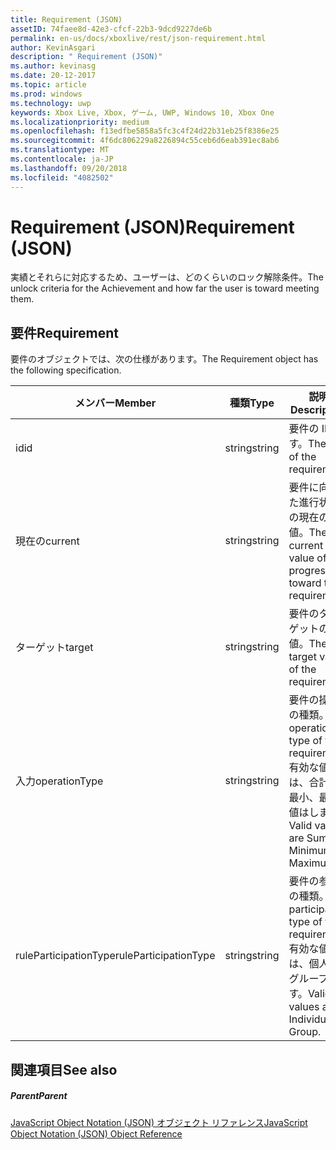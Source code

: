 ```yaml
---
title: Requirement (JSON)
assetID: 74faee8d-42e3-cfcf-22b3-9dcd9227de6b
permalink: en-us/docs/xboxlive/rest/json-requirement.html
author: KevinAsgari
description: " Requirement (JSON)"
ms.author: kevinasg
ms.date: 20-12-2017
ms.topic: article
ms.prod: windows
ms.technology: uwp
keywords: Xbox Live, Xbox, ゲーム, UWP, Windows 10, Xbox One
ms.localizationpriority: medium
ms.openlocfilehash: f13edfbe5858a5fc3c4f24d22b31eb25f8386e25
ms.sourcegitcommit: 4f6dc806229a8226894c55ceb6d6eab391ec8ab6
ms.translationtype: MT
ms.contentlocale: ja-JP
ms.lasthandoff: 09/20/2018
ms.locfileid: "4082502"
---
```

# <a name="requirement-json"></a><span data-ttu-id="f1665-104">Requirement (JSON)</span><span class="sxs-lookup"><span data-stu-id="f1665-104">Requirement (JSON)</span></span>
<span data-ttu-id="f1665-105">実績とそれらに対応するため、ユーザーは、どのくらいのロック解除条件。</span><span class="sxs-lookup"><span data-stu-id="f1665-105">The unlock criteria for the Achievement and how far the user is toward meeting them.</span></span> 
<a id="ID4EN"></a>

 
## <a name="requirement"></a><span data-ttu-id="f1665-106">要件</span><span class="sxs-lookup"><span data-stu-id="f1665-106">Requirement</span></span>
 
<span data-ttu-id="f1665-107">要件のオブジェクトでは、次の仕様があります。</span><span class="sxs-lookup"><span data-stu-id="f1665-107">The Requirement object has the following specification.</span></span>
 
| <span data-ttu-id="f1665-108">メンバー</span><span class="sxs-lookup"><span data-stu-id="f1665-108">Member</span></span>| <span data-ttu-id="f1665-109">種類</span><span class="sxs-lookup"><span data-stu-id="f1665-109">Type</span></span>| <span data-ttu-id="f1665-110">説明</span><span class="sxs-lookup"><span data-stu-id="f1665-110">Description</span></span>| 
| --- | --- | --- | 
| <span data-ttu-id="f1665-111">id</span><span class="sxs-lookup"><span data-stu-id="f1665-111">id</span></span>| <span data-ttu-id="f1665-112">string</span><span class="sxs-lookup"><span data-stu-id="f1665-112">string</span></span>| <span data-ttu-id="f1665-113">要件の ID です。</span><span class="sxs-lookup"><span data-stu-id="f1665-113">The ID of the requirement.</span></span>| 
| <span data-ttu-id="f1665-114">現在の</span><span class="sxs-lookup"><span data-stu-id="f1665-114">current</span></span>| <span data-ttu-id="f1665-115">string</span><span class="sxs-lookup"><span data-stu-id="f1665-115">string</span></span>| <span data-ttu-id="f1665-116">要件に向けた進行状況の現在の値。</span><span class="sxs-lookup"><span data-stu-id="f1665-116">The current value of progression toward the requirement.</span></span>| 
| <span data-ttu-id="f1665-117">ターゲット</span><span class="sxs-lookup"><span data-stu-id="f1665-117">target</span></span>| <span data-ttu-id="f1665-118">string</span><span class="sxs-lookup"><span data-stu-id="f1665-118">string</span></span>| <span data-ttu-id="f1665-119">要件のターゲットの値。</span><span class="sxs-lookup"><span data-stu-id="f1665-119">The target value of the requirement.</span></span>| 
| <span data-ttu-id="f1665-120">入力</span><span class="sxs-lookup"><span data-stu-id="f1665-120">operationType</span></span>| <span data-ttu-id="f1665-121">string</span><span class="sxs-lookup"><span data-stu-id="f1665-121">string</span></span>| <span data-ttu-id="f1665-122">要件の操作の種類。</span><span class="sxs-lookup"><span data-stu-id="f1665-122">The operation type of the requirement.</span></span> <span data-ttu-id="f1665-123">有効な値は、合計、最小、最大値はします。</span><span class="sxs-lookup"><span data-stu-id="f1665-123">Valid values are Sum, Minimum, Maximum.</span></span>| 
| <span data-ttu-id="f1665-124">ruleParticipationType</span><span class="sxs-lookup"><span data-stu-id="f1665-124">ruleParticipationType</span></span>| <span data-ttu-id="f1665-125">string</span><span class="sxs-lookup"><span data-stu-id="f1665-125">string</span></span>| <span data-ttu-id="f1665-126">要件の参加の種類。</span><span class="sxs-lookup"><span data-stu-id="f1665-126">The participation type of the requirement.</span></span> <span data-ttu-id="f1665-127">有効な値は、個人のグループです。</span><span class="sxs-lookup"><span data-stu-id="f1665-127">Valid values are Individual, Group.</span></span>| 
  
<a id="ID4ETC"></a>

 
## <a name="see-also"></a><span data-ttu-id="f1665-128">関連項目</span><span class="sxs-lookup"><span data-stu-id="f1665-128">See also</span></span>
 
<a id="ID4EVC"></a>

 
##### <a name="parent"></a><span data-ttu-id="f1665-129">Parent</span><span class="sxs-lookup"><span data-stu-id="f1665-129">Parent</span></span> 

[<span data-ttu-id="f1665-130">JavaScript Object Notation (JSON) オブジェクト リファレンス</span><span class="sxs-lookup"><span data-stu-id="f1665-130">JavaScript Object Notation (JSON) Object Reference</span></span>](atoc-xboxlivews-reference-json.md)

   